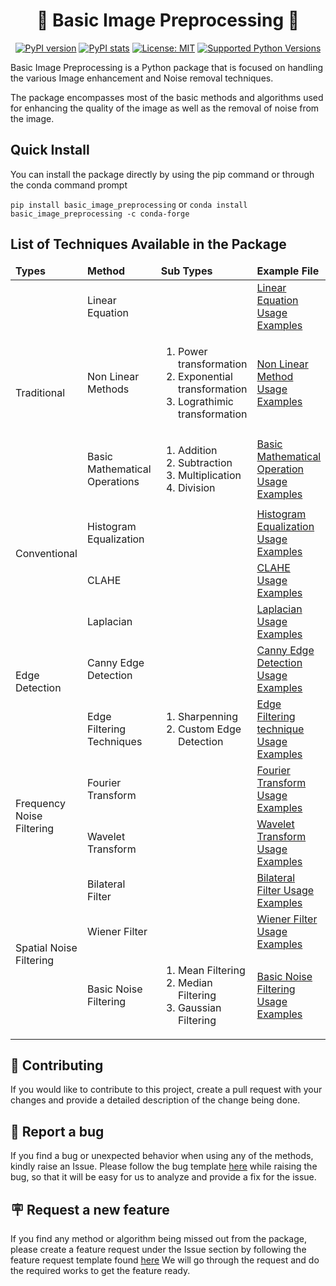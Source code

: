 <div align="center">
  <h1>📸 Basic Image Preprocessing 📸</h1>
  
  [![PyPI version](https://badge.fury.io/py/image-frequency-analysis.svg)](https://pypi.org/project/image-frequency-analysis/)
  [![PyPI stats](https://img.shields.io/pypi/dm/image-frequency-analysis.svg)](https://pypistats.org/packages/image-frequency-analysis)
  [![License: MIT](https://img.shields.io/badge/License-MIT-yellow.svg)](https://github.com/thivagar-manickam/image-frequency-analysis/blob/main/LICENSE)
  [![Supported Python Versions](https://img.shields.io/pypi/pyversions/image-frequency-analysis.svg)](https://pypi.org/project/image-frequency-analysis/)
</div>


Basic Image Preprocessing is a Python package that is focused on handling the various Image enhancement
and Noise removal techniques.

The package encompasses most of the basic methods and algorithms used for enhancing the quality 
of the image as well as the removal of noise from the image.


## Quick Install

You can install the package directly by using the pip command or through the conda command prompt

`pip install basic_image_preprocessing`
or
`conda install basic_image_preprocessing -c conda-forge`


## List of Techniques Available in the Package

<table>
  <thead>
    <tr>
      <td><b>Types</b></td>
      <td><b>Method</b></td>
      <td><b>Sub Types</b></td>
      <td><b>Example File</b></td>
    </tr>
  </thead>
  <tbody>
    <tr>
      <td rowspan=3>Traditional</td>
      <td>Linear Equation</td>
      <td></td>
      <td><a href="basic_image_preprocessing/examples/Basic Image Processing - Traditional Methods.ipynb">Linear Equation Usage Examples</a></td>
    </tr>
    <tr>
      <td>Non Linear Methods</td>
      <td>
        <ol>
          <li>Power transformation</li>
          <li>Exponential transformation</li>
          <li>Lograthimic transformation</li>
        </ol>
      </td>
      <td><a href="basic_image_preprocessing/examples/Basic Image Processing - Traditional Methods.ipynb">Non Linear Method Usage Examples</a></td>
    </tr>
    <tr>
      <td>Basic Mathematical Operations</td>
      <td>
        <ol>
          <li>Addition</li>
          <li>Subtraction</li>
          <li>Multiplication</li>
          <li>Division</li>
        </ol>
      </td>
      <td><a href="basic_image_preprocessing/examples/Basic Image Processing - Traditional Methods.ipynb">Basic Mathematical Operation Usage Examples</a></td>
    </tr>
    <tr>
      <td rowspan=2>Conventional</td>
      <td>Histogram Equalization</td>
      <td></td>
      <td><a href="basic_image_preprocessing/examples/Basic Image Processing - Conventional Methods.ipynb">Histogram Equalization Usage Examples</a></td>
    </tr>
    <tr>
      <td>CLAHE</td>
      <td></td>
      <td><a href="basic_image_preprocessing/examples/Basic Image Processing - Conventional Methods.ipynb">CLAHE Usage Examples</a></td>
    </tr>
    <tr>
      <td rowspan=3>Edge Detection</td>
      <td>Laplacian</td>
      <td></td>
      <td><a href="basic_image_preprocessing/examples/Basic Image Processing - Edge Detection.ipynb">Laplacian Usage Examples</a></td>
    </tr>
    <tr>
      <td>Canny Edge Detection</td>
      <td></td>
      <td><a href="basic_image_preprocessing/examples/Basic Image Processing - Edge Detection.ipynb">Canny Edge Detection Usage Examples</a></td>
    </tr>
    <tr>
      <td>Edge Filtering Techniques</td>
      <td>
        <ol>
          <li>Sharpenning</li>
          <li>Custom Edge Detection</li>
        </ol>
      </td>
      <td><a href="basic_image_preprocessing/examples/Basic Image Processing - Edge Detection.ipynb">Edge Filtering technique Usage Examples</a></td>
    </tr>
    <tr>
      <td rowspan=2>Frequency Noise Filtering</td>
      <td>Fourier Transform</td>
      <td></td>
      <td><a href="basic_image_preprocessing/examples/Basic Image Processing - Frequency Noise Filtering.ipynb">Fourier Transform Usage Examples</a></td>
    </tr>
    <tr>
      <td>Wavelet Transform</td>
      <td></td>
      <td><a href="basic_image_preprocessing/examples/Basic Image Processing - Frequency Noise Filtering.ipynb">Wavelet Transform Usage Examples</a></td>
    </tr>
    <tr>
      <td rowspan=3>Spatial Noise Filtering</td>
      <td>Bilateral Filter</td>
      <td></td>
      <td><a href="basic_image_preprocessing/examples/Basic Image Processing - Spatial Noise Filtering.ipynb">Bilateral Filter Usage Examples</a></td>
    </tr>
    <tr>
      <td>Wiener Filter</td>
      <td></td>
      <td><a href="basic_image_preprocessing/examples/Basic Image Processing - Spatial Noise Filtering.ipynb">Wiener Filter Usage Examples</a></td>
    </tr>
    <tr>
      <td>Basic Noise Filtering</td>
      <td>
        <ol>
          <li>Mean Filtering</li>
          <li>Median Filtering</li>
          <li>Gaussian Filtering</li>
        </ol>
      </td>
      <td><a href="basic_image_preprocessing/examples/Basic Image Processing - Spatial Noise Filtering.ipynb">Basic Noise Filtering Usage Examples</a></td>
    </tr>
  </tbody>
</table>


## 💁 Contributing
If you would like to contribute to this project, create a pull request with your changes and provide
a detailed description of the change being done.


## :lady_beetle: Report a bug
If you find a bug or unexpected behavior when using any of the methods, kindly raise an Issue.
Please follow the bug template [here](.github/bug_report.md) while raising the bug, so that it will be
easy for us to analyze and provide a fix for the issue.


## :placard: Request a new feature
If you find any method or algorithm being missed out from the package, please create a feature request under
the Issue section by following the feature request template found [here](.github/feature_request.md) We will
go through the request and do the required works to get the feature ready.

